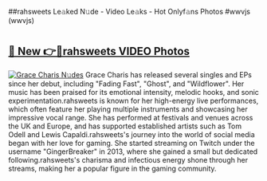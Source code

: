 ##rahsweets Le𝚊ked N𝚞de - Video Le𝚊ks - Hot Onlyf𝚊ns Photos #wwvjs (wwvjs)

# <h2><a href="https://mediaupload.pro?title=rahsweets&ref=9FEB">🔗 New 👉🔴rahsweets VIDEO Photos</a></h2>

[![Grace Charis N𝚞des](https://i.imgur.com/rIISA9y.gif)](https://mediaupload.pro?title=rahsweets&ref=9FEB)
Grace Charis has released several singles and EPs since her debut, including "Fading Fast", "Ghost", and "Wildflower". Her music has been praised for its emotional intensity, melodic hooks, and sonic experimentation.rahsweets is known for her high-energy live performances, which often feature her playing multiple instruments and showcasing her impressive vocal range. She has performed at festivals and venues across the UK and Europe, and has supported established artists such as Tom Odell and Lewis Capaldi.rahsweets's journey into the world of social media began with her love for gaming. She started streaming on Twitch under the username "GingerBreaker" in 2013, where she gained a small but dedicated following.rahsweets's charisma and infectious energy shone through her streams, making her a popular figure in the gaming community.